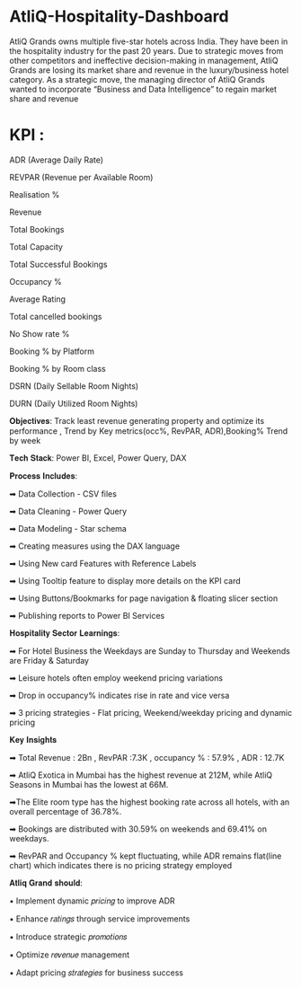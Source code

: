 # AtliQ-Hospitality-Dashboard

AtliQ Grands owns multiple five-star hotels across India. They have been in the hospitality industry for the past 20 years. Due to strategic moves from other competitors and ineffective decision-making in management, AtliQ Grands are losing its market share and revenue in the luxury/business hotel category. As a strategic move, the managing director of AtliQ Grands wanted to incorporate “Business and Data Intelligence” to regain market share and revenue

# KPI :

ADR (Average Daily Rate)

REVPAR (Revenue per Available Room)

Realisation %

Revenue

Total Bookings

Total Capacity

Total Successful Bookings

Occupancy %

Average Rating

Total cancelled bookings

No Show rate % 

Booking % by Platform

Booking % by Room class

DSRN (Daily Sellable Room Nights)

DURN (Daily Utilized Room Nights)

𝐎𝐛𝐣𝐞𝐜𝐭𝐢𝐯𝐞𝐬: Track least revenue generating property and optimize its performance , Trend by Key metrics(occ%, RevPAR, ADR),Booking% Trend by week

𝐓𝐞𝐜𝐡 𝐒𝐭𝐚𝐜𝐤: Power BI, Excel, Power Query, DAX

𝐏𝐫𝐨𝐜𝐞𝐬𝐬 𝐈𝐧𝐜𝐥𝐮𝐝𝐞𝐬:

➡ Data Collection - CSV files

➡ Data Cleaning  - Power Query

➡ Data Modeling - Star schema

➡ Creating measures using the DAX language

➡ Using New card Features with Reference Labels

➡ Using Tooltip feature to display more details on the KPI card

➡ Using Buttons/Bookmarks for page navigation & floating slicer section

➡ Publishing reports to Power BI Services

𝐇𝐨𝐬𝐩𝐢𝐭𝐚𝐥𝐢𝐭𝐲 𝐒𝐞𝐜𝐭𝐨𝐫 𝐋𝐞𝐚𝐫𝐧𝐢𝐧𝐠𝐬:

➡ For Hotel Business the Weekdays are Sunday to Thursday and Weekends are Friday & Saturday 

➡ Leisure hotels often employ weekend pricing variations

➡ Drop in occupancy% indicates rise in rate and vice versa

➡ 3 pricing strategies - Flat pricing, Weekend/weekday pricing and dynamic pricing

𝐊𝐞𝐲 𝐈𝐧𝐬𝐢𝐠𝐡𝐭𝐬

➡ Total Revenue : 2Bn , RevPAR :7.3K , occupancy % : 57.9% , ADR : 12.7K

➡ AtliQ Exotica in Mumbai has the highest revenue at 212M, while AtliQ Seasons in Mumbai has the lowest at 66M.

➡The Elite room type has the highest booking rate across all hotels, with an overall percentage of 36.78%.

➡ Bookings are distributed with 30.59% on weekends and 69.41% on weekdays.

➡ RevPAR and Occupancy % kept fluctuating, while ADR remains flat(line chart) which indicates there is no pricing strategy employed

  𝐀𝐭𝐥𝐢𝐪 𝐆𝐫𝐚𝐧𝐝 𝐬𝐡𝐨𝐮𝐥𝐝:

 ▪ Implement dynamic 𝑝𝑟𝑖𝑐𝑖𝑛𝑔 to improve ADR
 
 ▪ Enhance 𝑟𝑎𝑡𝑖𝑛𝑔𝑠 through service improvements
 
 ▪ Introduce strategic 𝑝𝑟𝑜𝑚𝑜𝑡𝑖𝑜𝑛𝑠
 
 ▪ Optimize 𝑟𝑒𝑣𝑒𝑛𝑢𝑒 management
 
 ▪ Adapt pricing 𝑠𝑡𝑟𝑎𝑡𝑒𝑔𝑖𝑒𝑠 for business success
